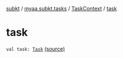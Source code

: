 [subkt](../../index.md) / [myaa.subkt.tasks](../index.md) / [TaskContext](index.md) / [task](./task.md)

# task

`val task: `[`Task`](https://docs.gradle.org/current/javadoc/org/gradle/api/Task.html) [(source)](https://github.com/Myaamori/SubKt/blob/0.1.12/src/main/kotlin/myaa/subkt/tasks/plugin.kt#L216)
